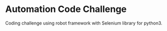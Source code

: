 # Automation Code Challenge
Coding challenge using robot framework with Selenium library for python3.

